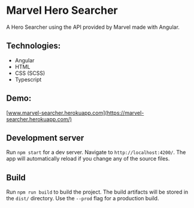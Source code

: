 # Marvel Hero Searcher

A Hero Searcher using the API provided by Marvel made with Angular.

## Technologies:
- Angular
- HTML
- CSS (SCSS)
- Typescript

## Demo:
[www.marvel-searcher.herokuapp.com](https://marvel-searcher.herokuapp.com/)

## Development server

Run `npm start` for a dev server. Navigate to `http://localhost:4200/`. The app will automatically reload if you change any of the source files.


## Build

Run `npm run build` to build the project. The build artifacts will be stored in the `dist/` directory. Use the `--prod` flag for a production build.
